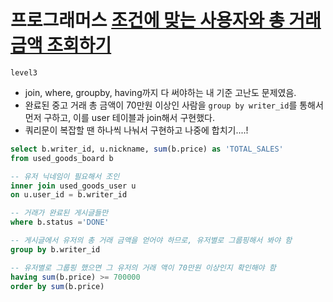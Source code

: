 # 프로그래머스 [조건에 맞는 사용자와 총 거래금액 조회하기](https://school.programmers.co.kr/learn/courses/30/lessons/164668)
`level3`
- join, where, groupby, having까지 다 써야하는 내 기준 고난도 문제였음.
- 완료된 중고 거래 총 금액이 70만원 이상인 사람을 `group by writer_id`를 통해서 먼저 구하고, 이를 user 테이블과 join해서 구현했다.
- 쿼리문이 복잡할 땐 하나씩 나눠서 구현하고 나중에 합치기....!
```sql
select b.writer_id, u.nickname, sum(b.price) as 'TOTAL_SALES' 
from used_goods_board b

-- 유저 닉네임이 필요해서 조인
inner join used_goods_user u
on u.user_id = b.writer_id

-- 거래가 완료된 게시글들만
where b.status ='DONE'

-- 게시글에서 유저의 총 거래 금액을 얻어야 하므로, 유저별로 그룹핑해서 봐야 함
group by b.writer_id

-- 유저별로 그룹핑 했으면 그 유저의 거래 액이 70만원 이상인지 확인해야 함
having sum(b.price) >= 700000
order by sum(b.price)
```
